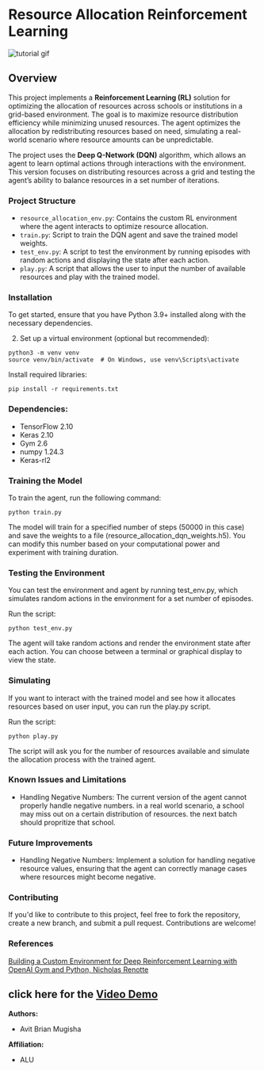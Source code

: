 # Resource Allocation Reinforcement Learning

![tutorial gif](allocate.ai.gif)

## Overview
This project implements a **Reinforcement Learning (RL)** solution for optimizing the allocation of resources across schools or institutions in a grid-based environment. The goal is to maximize resource distribution efficiency while minimizing unused resources. The agent optimizes the allocation by redistributing resources based on need, simulating a real-world scenario where resource amounts can be unpredictable.

The project uses the **Deep Q-Network (DQN)** algorithm, which allows an agent to learn optimal actions through interactions with the environment. This version focuses on distributing resources across a grid and testing the agent’s ability to balance resources in a set number of iterations.

### Project Structure

- `resource_allocation_env.py`: Contains the custom RL environment where the agent interacts to optimize resource allocation.
- `train.py`: Script to train the DQN agent and save the trained model weights.
- `test_env.py`: A script to test the environment by running episodes with random actions and displaying the state after each action.
- `play.py`: A script that allows the user to input the number of available resources and play with the trained model.

### Installation

To get started, ensure that you have Python 3.9+ installed along with the necessary dependencies.

2.  Set up a virtual environment (optional but recommended):

```
python3 -m venv venv
source venv/bin/activate  # On Windows, use venv\Scripts\activate  
```
Install required libraries:
```
pip install -r requirements.txt   
```
### Dependencies:
- TensorFlow 2.10
- Keras 2.10
- Gym 2.6
- numpy 1.24.3
- Keras-rl2

### Training the Model

To train the agent, run the following command:

```
python train.py
```

The model will train for a specified number of steps (50000 in this case) and save the weights to a file (resource_allocation_dqn_weights.h5). You can modify this number based on your computational power and experiment with training duration.

### Testing the Environment

You can test the environment and agent by running test_env.py, which simulates random actions in the environment for a set number of episodes.

Run the script:
```
python test_env.py
```

The agent will take random actions and render the environment state after each action. You can choose between a terminal or graphical display to view the state.

### Simulating

If you want to interact with the trained model and see how it allocates resources based on user input, you can run the play.py script.

Run the script:
```
python play.py
```
The script will ask you for the number of resources available and simulate the allocation process with the trained agent.

### Known Issues and Limitations

- Handling Negative Numbers: The current version of the agent cannot properly handle negative numbers. in a real world scenario, a school may miss out on a certain distribution of resources. the next batch should propritize that school. 

### Future Improvements

- Handling Negative Numbers: Implement a solution for handling negative resource values, ensuring that the agent can correctly manage cases where resources might become negative.

### Contributing

If you'd like to contribute to this project, feel free to fork the repository, create a new branch, and submit a pull request. Contributions are welcome!  

### References
[Building a Custom Environment for Deep Reinforcement Learning with OpenAI Gym and Python, Nicholas Renotte](https://www.youtube.com/watch?v=bD6V3rcr_54)


## click here for the [Video Demo](https://drive.google.com/file/d/1cBRCqyjkBPciuOdHeylXSRNwlHkYasKZ/view?usp=sharing)

**Authors:**
* Avit Brian Mugisha

**Affiliation:**
* ALU
